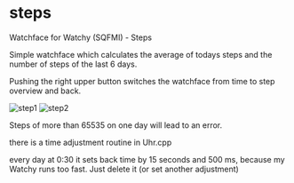# steps
Watchface for Watchy (SQFMI) - Steps

Simple watchface which calculates the average of todays steps and the number of steps of the last 6 days.

Pushing the right upper button switches the watchface from time to step overview and back.


![step1](https://github.com/MartMarq/steps/assets/139223739/4b9a880b-d276-4e1a-adae-abe0802dbbe6)
![step2](https://github.com/MartMarq/steps/assets/139223739/962ab6ab-2528-44b3-a8f0-e506441ae793)

Steps of more than 65535 on one day will lead to an error.

there is a time adjustment routine in Uhr.cpp

every day at 0:30 it sets back time by 15 seconds and 500 ms, because my Watchy runs too fast. Just delete it (or set another adjustment)
